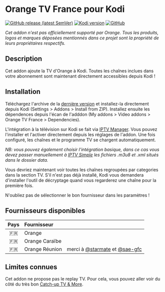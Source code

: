 # Orange TV France pour Kodi
[![GitHub release (latest SemVer)](https://img.shields.io/github/v/release/BreizhReloaded/plugin.video.orange.fr)](https://github.com/BreizhReloaded/plugin.video.orange.fr/releases)
[![Kodi version](https://img.shields.io/badge/kodi%20version-v19-blue)](https://kodi.tv/)
[![GitHub](https://img.shields.io/github/license/BreizhReloaded/plugin.video.orange.fr)](https://github.com/BreizhReloaded/plugin.video.orange.fr/blob/master/LICENSE)

_Cet addon n'est pas officiellement supporté par Orange. Tous les produits, logos et marques déposées mentionnés dans ce projet sont la propriété de leurs propriétaires respectifs._

## Description
Cet addon ajoute la TV d'Orange à Kodi. Toutes les chaînes inclues dans votre abonnement sont maintenant directement accessibles depuis Kodi !

## Installation
Téléchargez l'archive de la [dernière version](https://github.com/BreizhReloaded/plugin.video.orange.fr/releases/latest) et installez-la directement depuis Kodi (Settings > Addons > Install from ZIP). Installez ensuite les dépendences depuis l'écan de l'adddon (My addons > Video addons > Orange TV France > Dependencies).

L'intégration à la télévision sur Kodi se fait via [IPTV Manager](https://github.com/add-ons/service.iptv.manager). Vous pouvez l'installer et l'activer directement depuis les réglages de l'addon. Une fois configuré, les chaînes et le programme TV se chargent automatiquement.

_NB: vous pouvez également choisir l'intégration basique, dans ce cas vous devez passer manuellement à [IPTV Simple](https://github.com/kodi-pvr/pvr.iptvsimple) les fichiers .m3u8 et .xml situés dans le dossier data._

Vous devriez maintenant voir toutes les chaînes regroupées par categories dans la section TV. S'il n'est pas déjà installé, Kodi vous demandera d'installer l'outil de décryptage quand vous regarderez une chaîne pour la première fois.

N'oubliez pas de sélectionner le bon fournisseur dans les paramètres !

## Fournisseurs disponibles
| Pays      | Fournisseur       |  |
|:---------:|:------------------|:-|
| 🇫🇷        | Orange            |  |
| 🇫🇷        | Orange Caraïbe    |  |
| 🇫🇷        | Orange Réunion    | merci à [@starmate](https://github.com/starmate) et [@sae-gfc](https://github.com/sae-gfc)

## Limites connues
Cet addon ne propose pas le replay TV. Pour cela, vous pouvez aller voir du côté du très bon [Catch-up TV & More](https://github.com/Catch-up-TV-and-More/plugin.video.catchuptvandmore/).
